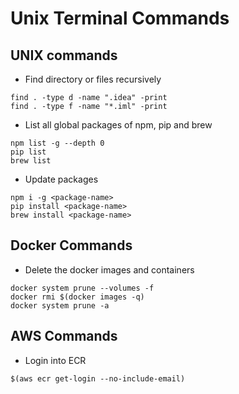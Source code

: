 # Unix Terminal Commands

## UNIX commands
* Find directory or files recursively
```shell
find . -type d -name ".idea" -print
find . -type f -name "*.iml" -print
```

* List all global packages of npm, pip and brew
```shell
npm list -g --depth 0
pip list
brew list
```

* Update packages
```shell
npm i -g <package-name>
pip install <package-name>
brew install <package-name>
```

## Docker Commands

* Delete the docker images and containers
```shell
docker system prune --volumes -f
docker rmi $(docker images -q)
docker system prune -a

```

## AWS Commands

* Login into ECR
```shell
$(aws ecr get-login --no-include-email)
```
